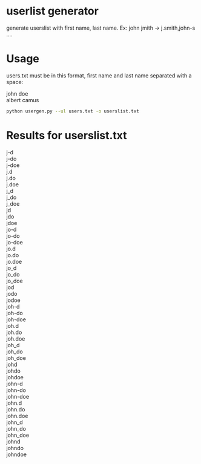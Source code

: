 # userlist generator  
generate userslist with first name, last name. Ex: john jmith -> j.smith,john-s ....

# Usage  
users.txt must be in this format, first name and last name separated with a space:  

john doe  
albert camus  

```sh
python usergen.py --ul users.txt -o userslist.txt  
```  

# Results for userslist.txt    

j-d  
j-do  
j-doe  
j.d  
j.do  
j.doe  
j_d  
j_do  
j_doe  
jd  
jdo  
jdoe  
jo-d  
jo-do  
jo-doe  
jo.d  
jo.do  
jo.doe  
jo_d  
jo_do  
jo_doe  
jod  
jodo  
jodoe  
joh-d  
joh-do  
joh-doe  
joh.d  
joh.do  
joh.doe  
joh_d  
joh_do  
joh_doe  
johd  
johdo  
johdoe  
john-d  
john-do  
john-doe  
john.d  
john.do  
john.doe  
john_d  
john_do  
john_doe  
johnd  
johndo  
johndoe  






